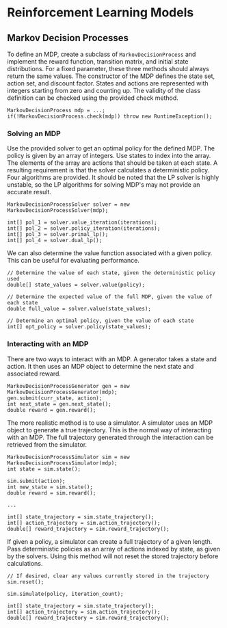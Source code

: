
# Reinforcement Learning Models

## Markov Decision Processes

To define an MDP, create a subclass of `MarkovDecisionProcess` and implement the reward function, transition matrix, and initial
state distributions. For a fixed parameter, these three methods should always return the same values. The constructor of the MDP
defines the state set, action set, and discount factor. States and actions are represented with integers starting from zero and
counting up. The validity of the class definition can be checked using the provided check method. 

    MarkovDecisionProcess mdp = ...;
    if(!MarkovDecisionProcess.check(mdp)) throw new RuntimeException();

### Solving an MDP

Use the provided solver to get an optimal policy for the defined MDP. The policy is given by an array of integers. Use states
to index into the array. The elements of the array are actions that should be taken at each state. A resulting requirement is
that the solver calculates a deterministic policy. Four algorithms are provided. It should be noted that the LP solver is highly
unstable, so the LP algorithms for solving MDP's may not provide an accurate result. 

    MarkovDecisionProcessSolver solver = new MarkovDecisionProcessSolver(mdp);

    int[] pol_1 = solver.value_iteration(iterations);
    int[] pol_2 = solver.policy_iteration(iterations);
    int[] pol_3 = solver.primal_lp();
    int[] pol_4 = solver.dual_lp();

We can also determine the value function associated with a given policy. This can be useful for evaluating performance. 

    // Determine the value of each state, given the deterministic policy used
    double[] state_values = solver.value(policy);

    // Determine the expected value of the full MDP, given the value of each state
    double full_value = solver.value(state_values);

    // Determine an optimal policy, given the value of each state
    int[] opt_policy = solver.policy(state_values);

### Interacting with an MDP

There are two ways to interact with an MDP. A generator takes a state and action. It then uses an MDP object to determine the
next state and associated reward. 

    MarkovDecisionProcessGenerator gen = new MarkovDecisionProcessGenerator(mdp);
    gen.submit(curr_state, action);
    int next_state = gen.next_state();
    double reward = gen.reward();

The more realistic method is to use a simulator. A simulator uses an MDP object to generate a true trajectory. This is the 
normal way of interacting with an MDP. The full trajectory generated through the interaction can be retrieved from the
simulator. 

    MarkovDecisionProcessSimulator sim = new MarkovDecisionProcessSimulator(mdp);
    int state = sim.state();

    sim.submit(action);
    int new_state = sim.state();
    double reward = sim.reward();

    ...
    
    int[] state_trajectory = sim.state_trajectory();
    int[] action_trajectory = sim.action_trajectory();
    double[] reward_trajectory = sim.reward_trajectory();

If given a policy, a simulator can create a full trajectory of a given length. Pass deterministic policies as an array of
actions indexed by state, as given by the solvers. Using this method will not reset the stored trajectory before calculations. 

    // If desired, clear any values currently stored in the trajectory
    sim.reset();

    sim.simulate(policy, iteration_count);

    int[] state_trajectory = sim.state_trajectory();
    int[] action_trajectory = sim.action_trajectory();
    double[] reward_trajectory = sim.reward_trajectory();

